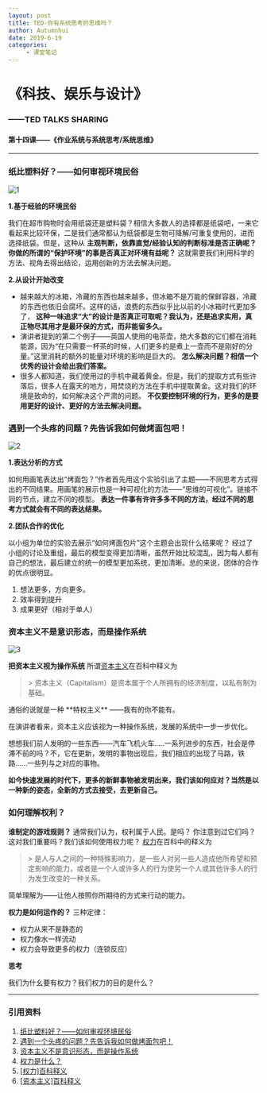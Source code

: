 ```yaml
---
layout: post
title: TED-你有系统思考的思维吗？
author: Autumnhui
date: 2019-6-19
categories:
     - 课堂笔记
---
```


# 《科技、娱乐与设计》
### ——TED TALKS SHARING

#### 第十四课——《作业系统与系统思考/系统思维》

---

### 纸比塑料好？——如何审视环境民俗

![1](https://s2.ax1x.com/2019/06/17/VHvApR.png)

   **1.基于经验的环境民俗**  
 
我们在超市购物时会用纸袋还是塑料袋？相信大多数人的选择都是纸袋吧，一来它看起来比较环保，二是我们通常都认为纸袋都是生物可降解/可重复使用的，进而选择纸袋。但是，这种从 **主观判断，依靠直觉/经验认知的判断标准是否正确呢？你做的所谓的“保护环境”的事是否真正对环境有益呢？** 这就需要我们利用科学的方法、视角去得出结论，运用创新的方法去解决问题。



  **2.从设计开始改变** 

+ 越来越大的冰箱，冷藏的东西也越来越多，但冰箱不是万能的保鲜容器，冷藏的东西也依旧会腐坏。这样的话，浪费的东西似乎比以前的小冰箱时代更加多了， **这种一味追求“大”的设计是否真正可取呢？我认为，还是追求实用，真正物尽其用才是最环保的方式，而非能留多久。** 
+ 演讲者提到的第二个例子——英国人使用的电茶壶，绝大多数的它们都在消耗能源，因为“在只需要一杯茶的时候，人们更多的是煮上一壶而不是刚好的分量。”这里消耗的额外的能量对环境的影响是巨大的。 **怎么解决问题？相信一个优秀的设计会给出我们答案。** 
+ 很多人都知道，我们使用过的手机中藏着黄金。但是，我们的提取方式有些许落后，很多人在露天的地方，用焚烧的方法在手机中提取黄金。这对我们的环境是致命的，如何解决这个严肃的问题。 **不仅要控制环境的行为，更多的是要用更好的设计、更好的方法去解决问题。**





### 遇到一个头疼的问题？先告诉我如何做烤面包吧！

![2](https://images.gitee.com/uploads/images/2019/0617/175239_44cc135c_2219946.png)

 **1.表达分析的方式**

如何用画笔表达出“烤面包？”作者首先用这个实验引出了主题——不同思考方式得出的不同结果。用画笔的展示也是一种可视化的方法——“思维的可视化”。链接不同的节点，建立不同的模型。
   **表达一件事有许许多多不同的方法，经过不同的思考方式就会有不同的表达结果。**
   

 
  **2.团队合作的优化**
  
  以小组为单位的实验去展示“如何烤面包片”这个主题会出现什么结果呢？
  经过了小组的讨论及重组，最后的模型变得更加清晰，虽然开始比较混乱，因为每人都有自己的想法，最后建立的统一的模型更加系统，更加清晰。总的来说，团体的合作的优点很明显。
  1. 想法更多，方向更多。
  2. 效率得到提升
  3. 成果更好（相对于单人）



### 资本主义不是意识形态，而是操作系统

![3](https://s2.ax1x.com/2019/06/17/VHvFh9.png)

 **把资本主义视为操作系统**
所谓[资本主义](https://baike.baidu.com/item/%E8%B5%84%E6%9C%AC%E4%B8%BB%E4%B9%89/87961)在百科中释义为
<blockquote> 
> 资本主义（Capitalism）是资本属于个人所拥有的经济制度，以私有制为基础。
</blockquote> 
通俗的说就是一种 **特权主义** ——我有的你不能有。

在演讲者看来，资本主义应该视为一种操作系统，发展的系统中一步一步优化。

 想想我们前人发明的一些东西——汽车飞机火车.....一系列进步的东西，社会是停滞不前的吗？不，它在更新，发明的事物出现后，我们相应的出现了马路，铁路......一些列与之对应的事物。

**如今快速发展的时代下，更多的新鲜事物被发明出来，我们该如何应对？当然是以一种新的姿态，全新的方式去接受，去更新自己。** 


### 如何理解权利？

 **谁制定的游戏规则？**
 通常我们认为，权利属于人民。是吗？
 你注意到过它们吗？这对我们重要吗？我们该如何使用权力呢？
 [权力](https://baike.baidu.com/item/%E6%9D%83%E5%8A%9B/1574258#viewPageContent)在百科中的释义为
<blockquote> 
 > 是人与人之间的一种特殊影响力，是一些人对另一些人造成他所希望和预定影响的能力，或者是一个人或许多人的行为使另一个人或其他许多人的行为发生改变的一种关系。
</blockquote> 
简单理解为——让他人按照你所期待的方式来行动的能力。

 **权力是如何运作的？**
 三种定律：
 - 权力从来不是静态的
 - 权力像水一样流动
 - 权力会导致更多的权力（连锁反应）
 
 
 **思考**

 我们为什幺要有权力？我们权力的目的是什么？



---


### 引用资料

 1. [纸比塑料好？——如何审视环境民俗](https://www.ted.com/talks/leyla_acaroglu_paper_beats_plastic_how_to_rethink_environmental_folklore?&language=zh-cn)
 2. [遇到一个头疼的问题？先告诉我如何做烤面包吧！](https://www.ted.com/talks/tom_wujec_got_a_wicked_problem_first_tell_me_how_you_make_toast?&language=zh-cn) 
 3.  [资本主义不是意识形态，而是操作系统](https://www.ted.com/talks/bhu_srinivasan_capitalism_isn_t_an_ideology_it_s_an_operating_system/up-next?&language=zh-cn)
 4.  [权力是什么？](https://www.ted.com/talks/eric_liu_how_to_understand_power/up-next?&langauge=zh-cn)
 5.  [ [权力]百科释义 ](https://baike.baidu.com/item/%E6%9D%83%E5%8A%9B/1574258#viewPageContent)
 6.  [ [资本主义]百科释义 ](https://baike.baidu.com/item/%E8%B5%84%E6%9C%AC%E4%B8%BB%E4%B9%89/87961)


